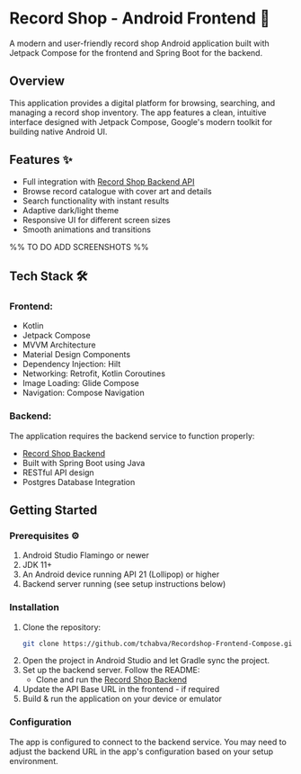 # Record Shop - Android Frontend 🎵
A modern and user-friendly record shop Android application built with Jetpack Compose for the frontend and Spring Boot for the backend.
## Overview
This application provides a digital platform for browsing, searching, and managing a record shop inventory. The app features a clean, intuitive interface designed with Jetpack Compose, Google's modern toolkit for building native Android UI.
## Features ✨
- Full integration with [Record Shop Backend API](https://github.com/tchabva/recordshopbackend)
- Browse record catalogue with cover art and details
- Search functionality with instant results
- Adaptive dark/light theme
- Responsive UI for different screen sizes
- Smooth animations and transitions

%%
TO DO ADD SCREENSHOTS
%%

## Tech Stack 🛠️
### Frontend:
- Kotlin
- Jetpack Compose
- MVVM Architecture
- Material Design Components
- Dependency Injection: Hilt
- Networking: Retrofit, Kotlin Coroutines
- Image Loading: Glide Compose
- Navigation: Compose Navigation
### Backend:
The application requires the backend service to function properly:
- [Record Shop Backend](https://github.com/tchabva/recordshopbackend)
- Built with Spring Boot using Java
- RESTful API design
- Postgres Database Integration
## Getting Started
### Prerequisites ⚙️
1. Android Studio Flamingo or newer
2. JDK 11+
3. An Android device running API 21 (Lollipop) or higher
4. Backend server running (see setup instructions below)
### Installation
1. Clone the repository:
    ```bash
    git clone https://github.com/tchabva/Recordshop-Frontend-Compose.git
    ```
2. Open the project in Android Studio and let Gradle sync the project.
3. Set up the backend server. Follow the README:
    - Clone and run the [Record Shop Backend](https://github.com/tchabva/recordshopbackend)
4. Update the API Base URL in the frontend - if required
5. Build & run the application on your device or emulator
### Configuration
The app is configured to connect to the backend service. You may need to adjust the backend URL in the app's configuration based on your setup environment.